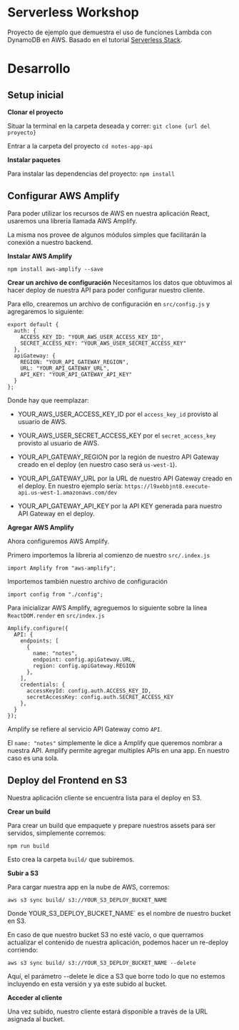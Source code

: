 # Serverless Workshop

Proyecto de ejemplo que demuestra el uso de funciones Lambda con DynamoDB en AWS. Basado en el tutorial [Serverless Stack](http://serverless-stack.com).

# Desarrollo

## Setup inicial

  **Clonar el proyecto**

  Situar la terminal en la carpeta deseada y correr:
  `git clone {url del proyecto}`

  Entrar a la carpeta del proyecto
  `cd notes-app-api`

 **Instalar paquetes**

   Para instalar las dependencias del proyecto:
  `npm install`


## Configurar AWS Amplify

  Para poder utilizar los recursos de AWS en nuestra aplicación React, usaremos una librería llamada AWS Amplify.

  La misma nos provee de algunos módulos simples que facilitarán la conexión a nuestro backend.

  **Instalar AWS Amplify**

  `npm install aws-amplify --save`

  **Crear un archivo de configuración**
  Necesitamos los datos que obtuvimos al hacer deploy de nuestra API para poder configurar nuestro cliente.

  Para ello, crearemos un archivo de configuración en `src/config.js` y agregaremos lo siguiente:

  ```
  export default {
    auth: {
      ACCESS_KEY_ID: "YOUR_AWS_USER_ACCESS_KEY_ID",
      SECRET_ACCESS_KEY: "YOUR_AWS_USER_SECRET_ACCESS_KEY"
    },
    apiGateway: {
      REGION: "YOUR_API_GATEWAY_REGION",
      URL: "YOUR_API_GATEWAY_URL",
      API_KEY: "YOUR_API_GATEWAY_API_KEY"
    }
  };
  ```

  Donde hay que reemplazar:

  - YOUR_AWS_USER_ACCESS_KEY_ID por el `access_key_id` provisto al usuario de AWS.

  - YOUR_AWS_USER_SECRET_ACCESS_KEY por el `secret_access_key` provisto al usuario de AWS.

  - YOUR_API_GATEWAY_REGION por la región de nuestro API Gateway creado en el deploy (en nuestro caso será `us-west-1`).

  - YOUR_API_GATEWAY_URL por la URL de nuestro API Gateway creado en el deploy. En nuestro ejemplo sería: `https://l9xebbjnt8.execute-api.us-west-1.amazonaws.com/dev`

  - YOUR_API_GATEWAY_API_KEY por la API KEY generada para nuestro API Gateway en el deploy.

  **Agregar AWS Amplify**

  Ahora configuremos AWS Amplify.

  Primero importemos la libreria al comienzo de nuestro `src/.index.js`

  `import Amplify from "aws-amplify";`

  Importemos también nuestro archivo de configuración

  `import config from "./config";`

  Para inicializar AWS Amplify, agreguemos lo siguiente sobre la línea `ReactDOM.render` en `src/index.js`

  ```
  Amplify.configure({
    API: {
      endpoints: [
        {
          name: "notes",
          endpoint: config.apiGateway.URL,
          region: config.apiGateway.REGION
        },
      ],
      credentials: {
        accessKeyId: config.auth.ACCESS_KEY_ID,
        secretAccessKey: config.auth.SECRET_ACCESS_KEY
      },
    }
  });
  ```

  Amplify se refiere al servicio API Gateway como `API`.

  El `name: "notes"` simplemente le dice a Amplify que queremos nombrar a nuestra API. Amplify permite agregar multiples APIs en una app. En nuestro caso es una sola.

## Deploy del Frontend en S3
  
  Nuestra aplicación cliente se encuentra lista para el deploy en S3.

  **Crear un build**

  Para crear un build que empaquete y prepare nuestros assets para ser servidos, simplemente corremos:

  `npm run build`

  Esto crea la carpeta `build/` que subiremos.

  **Subir a S3**
  
  Para cargar nuestra app en la nube de AWS, corremos:

  `aws s3 sync build/ s3://YOUR_S3_DEPLOY_BUCKET_NAME`

  Donde YOUR_S3_DEPLOY_BUCKET_NAME` es el nombre de nuestro bucket en S3.

  En caso de que nuestro bucket S3 no esté vacío, o que querramos actualizar el contenido de nuestra aplicación, podemos hacer un re-deploy corriendo:

  `aws s3 sync build/ s3://YOUR_S3_DEPLOY_BUCKET_NAME --delete`

  Aquí, el parámetro --delete le dice a S3 que borre todo lo que no estemos incluyendo en esta versión y ya este subido al bucket.

  **Acceder al cliente**

  Una vez subido, nuestro cliente estará disponible a través de la URL asignada al bucket.
